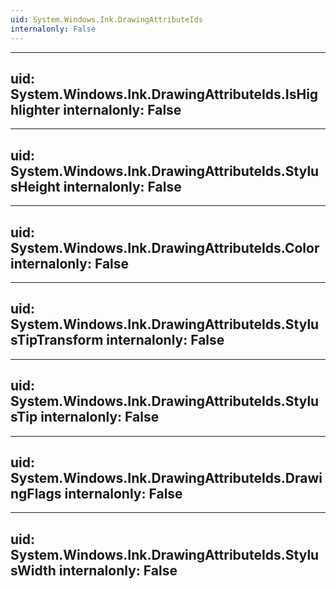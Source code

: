 ```yaml
---
uid: System.Windows.Ink.DrawingAttributeIds
internalonly: False
---
```


---
uid: System.Windows.Ink.DrawingAttributeIds.IsHighlighter
internalonly: False
---

---
uid: System.Windows.Ink.DrawingAttributeIds.StylusHeight
internalonly: False
---

---
uid: System.Windows.Ink.DrawingAttributeIds.Color
internalonly: False
---

---
uid: System.Windows.Ink.DrawingAttributeIds.StylusTipTransform
internalonly: False
---

---
uid: System.Windows.Ink.DrawingAttributeIds.StylusTip
internalonly: False
---

---
uid: System.Windows.Ink.DrawingAttributeIds.DrawingFlags
internalonly: False
---

---
uid: System.Windows.Ink.DrawingAttributeIds.StylusWidth
internalonly: False
---
